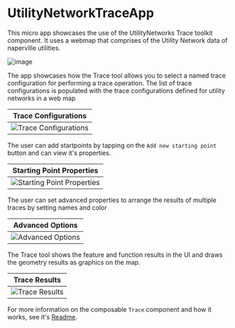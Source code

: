 # UtilityNetworkTraceApp

This micro app showcases the use of the UtilityNetworks Trace toolkit component. It uses a webmap that comprises of the Utility Network data of naperville utilities.


![image](screenshots/trace.png)

The app showcases how the Trace tool allows you to select a named trace configuration for performing a trace operation. The list of trace configurations is populated with the trace configurations defined for utility networks in a web map

|Trace Configurations|
|:--:|
|![Trace Configurations](screenshots/traceconfigs.png)|

The user can add startpoints by tapping on the `Add new starting point` button and can view it's properties. 

|Starting Point Properties|
|:--:|
|![Starting Point Properties](screenshots/startingpointproperties.png)|

The user can set advanced properties to arrange the results of multiple traces by setting names and color

|Advanced Options|
|:--:|
|![Advanced Options](screenshots/advancedoptions.png)|

The Trace tool shows the feature and function results in the UI and draws the geometry results as graphics on the map.

|Trace Results|
|:--:|
|![Trace Results](screenshots/traceresults.png)|


For more information on the composable `Trace` component and how it works, see it's [Readme](../../toolkit/utilitynetworks/README.md).

